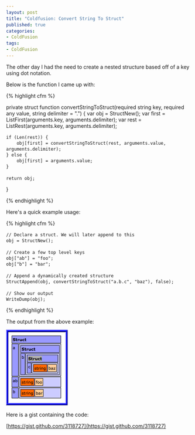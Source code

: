 ```yaml
--- 
layout: post
title: "Coldfusion: Convert String To Struct"
published: true
categories:
- ColdFusion
tags: 
- ColdFusion
---
```


The other day I had the need to create a nested structure
based off of a key using dot notation.

Below is the function I came up with:

{% highlight cfm %}
<cfscript>

private struct function convertStringToStruct(required string key, required any value, string delimiter = ".") {
    var obj = StructNew();
    var first = ListFirst(arguments.key, arguments.delimiter);
    var rest = ListRest(arguments.key, arguments.delimiter);

    if (Len(rest)) {
        obj[first] = convertStringToStruct(rest, arguments.value, arguments.delimiter);
    } else {
        obj[first] = arguments.value;
    }

    return obj;
}

</cfscript>
{% endhighlight %}

Here's a quick example usage:

{% highlight cfm %}
<cfscript>

	// Declare a struct. We will later append to this
	obj = StructNew();
	
	// Create a few top level keys
	obj["ab"] = "foo";
	obj["b"] = "bar";
	
	// Append a dynamically created structure
	StructAppend(obj, convertStringToStruct("a.b.c", "baz"), false);
	
	// Show our output
	WriteDump(obj);

</cfscript>
{% endhighlight %}

The output from the above example:

![cfdump output of convertStringToStruct() example](/images/posts/2012/07/15/cfdump.png)

Here is a gist containing the code:

[https://gist.github.com/3118727](https://gist.github.com/3118727)

